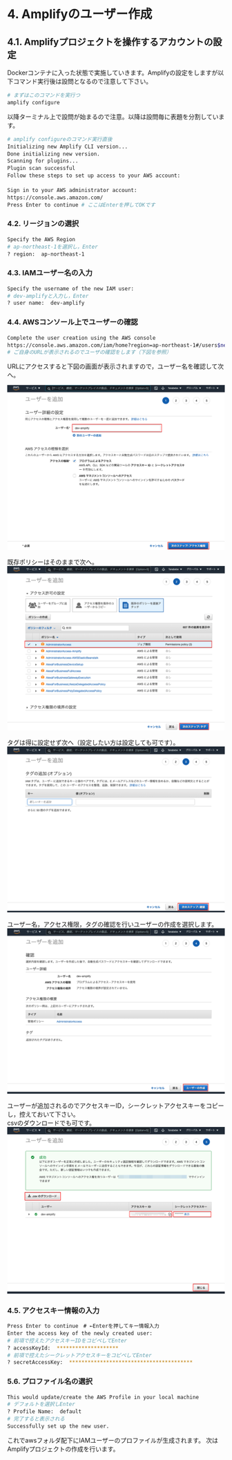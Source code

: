 # 4. Amplifyのユーザー作成

## 4.1. Amplifyプロジェクトを操作するアカウントの設定

Dockerコンテナに入った状態で実施していきます。Amplifyの設定をしますが以下コマンド実行後は設問となるので注意して下さい。

```sh
# まずはこのコマンドを実行つ
amplify configure
```

以降ターミナル上で設問が始まるので注意。以降は設問毎に表題を分割しています。

```sh
# amplify configureのコマンド実行直後
Initializing new Amplify CLI version...
Done initializing new version.
Scanning for plugins...
Plugin scan successful
Follow these steps to set up access to your AWS account:

Sign in to your AWS administrator account:
https://console.aws.amazon.com/
Press Enter to continue # ここはEnterを押してOKです
```

### 4.2. リージョンの選択
```sh
Specify the AWS Region
# ap-northeast-1を選択し，Enter
? region:  ap-northeast-1
```

### 4.3. IAMユーザー名の入力

```sh
Specify the username of the new IAM user:
# dev-amplifyと入力し，Enter
? user name:  dev-amplify
```

### 4.4. AWSコンソール上でユーザーの確認
```sh
Complete the user creation using the AWS console
https://console.aws.amazon.com/iam/home?region=ap-northeast-1#/users$new?step=final&accessKey&userNames=dev-amplify&permissionType=policies&policies=arn:aws:iam::aws:policy%2FAdministratorAccess
# ご自身のURLが表示されるのでユーザの確認をします（下図を参照）
```

URLにアクセスすると下図の画面が表示されますので，ユーザー名を確認して次へ。

![](./img/2021-05-06-01-49-19.png)

既存ポリシーはそのままで次へ。
![](./img/2021-05-06-01-49-32.png)

タグは得に設定せず次へ（設定したい方は設定しても可です）。
![](./img/2021-05-06-01-49-44.png)

ユーザー名，アクセス権限，タグの確認を行いユーザーの作成を選択します。
![](./img/2021-05-06-01-49-53.png)

ユーザーが追加されるのでアクセスキーID，シークレットアクセスキーをコピーし，控えておいて下さい。<br>csvのダウンロードでも可です。
![](./img/2021-05-06-01-50-01.png)

### 4.5. アクセスキー情報の入力
```sh
Press Enter to continue　# ←Enterを押してキー情報入力
Enter the access key of the newly created user:
# 前項で控えたアクセスキーIDをコピペしてEnter
? accessKeyId:  ********************
# 前項で控えたシークレットアクセスキーをコピペしてEnter
? secretAccessKey:  ****************************************
```

### 5.6. プロファイル名の選択
```sh
This would update/create the AWS Profile in your local machine
# デフォルトを選択しEnter
? Profile Name:  default
# 完了すると表示される
Successfully set up the new user.
```

これでawsフォルダ配下にIAMユーザーのプロファイルが生成されます。 次はAmplifyプロジェクトの作成を行います。